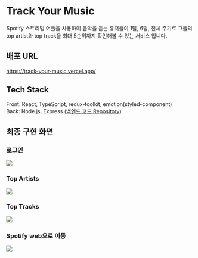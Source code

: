 # Track Your Music

Spotify 스트리밍 어플을 사용하여 음악을 듣는 유저들이 1달, 6달, 전체 주기로 그들의 top artist와 top track을 최대 5순위까지 확인해볼 수 있는 서비스 입니다.

## 배포 URL

https://track-your-music.vercel.app/

## Tech Stack

Front: React, TypeScript, redux-toolkit, emotion(styled-component)
<br />
Back: Node.js, Express (<a href="https://github.com/Jinnie-kim/TYM-server">백엔드 코드 Repository</a>)

## 최종 구현 화면

### <p>로그인</p>

<img src="https://user-images.githubusercontent.com/92916958/233757444-0289cb38-2948-4b4e-8b44-685e14c6dd82.gif" />

### <p>Top Artists</p>

<img src="https://user-images.githubusercontent.com/92916958/233757470-c6bae65f-5cbc-4a86-8007-b818edf2df2f.gif" />

### <p>Top Tracks</p>

<img src="https://user-images.githubusercontent.com/92916958/233757508-726c9e3e-f5ab-469a-9f19-a19bdf311838.gif" />

### <p>Spotify web으로 이동</p>

<img src="https://user-images.githubusercontent.com/92916958/233757533-e0e4ec61-57ab-414b-9031-53c1651f0473.gif" />
